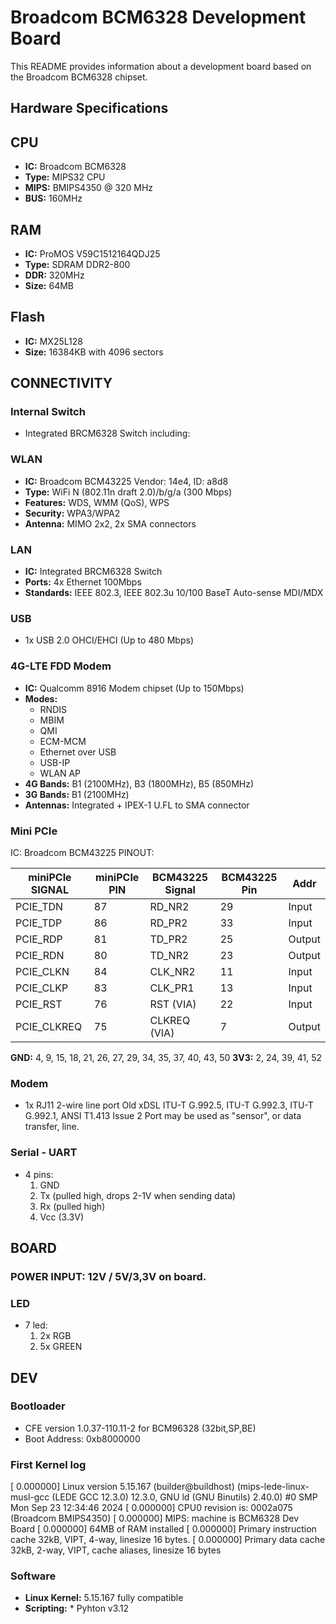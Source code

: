 # Broadcom BCM6328 Development Board

This README provides information about a development board based on the Broadcom BCM6328 chipset.

## Hardware Specifications

## CPU
* **IC:** Broadcom BCM6328
* **Type:** MIPS32 CPU
* **MIPS:** BMIPS4350 @ 320 MHz
* **BUS:** 160MHz
  
## RAM
* **IC:** ProMOS V59C1512164QDJ25
* **Type:** SDRAM DDR2-800
* **DDR:** 320MHz
* **Size:** 64MB

## Flash
* **IC:** MX25L128
* **Size:** 16384KB with 4096 sectors

## CONNECTIVITY

### Internal Switch
* Integrated BRCM6328 Switch including:

### WLAN
* **IC:** Broadcom BCM43225 Vendor: 14e4, ID: a8d8
* **Type:** WiFi N (802.11n draft 2.0)/b/g/a (300 Mbps)
* **Features:** WDS, WMM (QoS), WPS
* **Security:** WPA3/WPA2 
* **Antenna:** MIMO 2x2, 2x SMA connectors

### LAN
* **IC:** Integrated BRCM6328 Switch
* **Ports:** 4x Ethernet 100Mbps
* **Standards:** IEEE 802.3, IEEE 802.3u 10/100 BaseT Auto-sense MDI/MDX

### USB
* 1x USB 2.0 OHCI/EHCI (Up to 480 Mbps)


### 4G-LTE FDD Modem
* **IC:** Qualcomm 8916 Modem chipset (Up to 150Mbps)
* **Modes:**
    * RNDIS
    * MBIM
    * QMI
    * ECM-MCM
    * Ethernet over USB
    * USB-IP
    * WLAN AP
* **4G Bands:** B1 (2100MHz), B3 (1800MHz), B5 (850MHz)
* **3G Bands:** B1 (2100MHz)
* **Antennas:** Integrated + IPEX-1 U.FL to SMA connector

### Mini PCIe
IC: Broadcom BCM43225
PINOUT:

| miniPCIe SIGNAL| miniPCIe PIN | BCM43225 Signal | BCM43225 Pin | Addr |
|---|---|---|---|---|
| PCIE_TDN       | 87          | RD_NR2         | 29           | Input    |
| PCIE_TDP       | 86          | RD_PR2         | 33           | Input    |
| PCIE_RDP       | 81          | TD_PR2         | 25           | Output   |
| PCIE_RDN       | 80          | TD_NR2         | 23           | Output   |
| PCIE_CLKN      | 84          | CLK_NR2        | 11           | Input    |
| PCIE_CLKP      | 83          | CLK_PR1        | 13           | Input    |
| PCIE_RST       | 76          | RST (VIA)      | 22           | Input    |
| PCIE_CLKREQ    | 75          | CLKREQ (VIA)   | 7            | Output   |

**GND:** 4, 9, 15, 18, 21, 26, 27, 29, 34, 35, 37, 40, 43, 50
**3V3:** 2, 24, 39, 41, 52


### Modem
* 1x RJ11 2-wire line port
Old xDSL ITU-T G.992.5, ITU-T G.992.3, ITU-T G.992.1, ANSI T1.413 Issue 2
Port may be used as "sensor", or data transfer, line.


### Serial - UART
* 4 pins:
    1. GND
    2. Tx (pulled high, drops 2-1V when sending data)
    3. Rx (pulled high)
    4. Vcc (3.3V)

## BOARD

### POWER INPUT: 12V / 5V/3,3V on board.
### LED
* 7 led:
    1. 2x RGB
    2. 5x GREEN

## DEV

### Bootloader
* CFE version 1.0.37-110.11-2 for BCM96328 (32bit,SP,BE)
* Boot Address: 0xb8000000

### First Kernel log
[    0.000000] Linux version 5.15.167 (builder@buildhost) (mips-lede-linux-musl-gcc (LEDE GCC 12.3.0) 12.3.0, GNU ld (GNU Binutils) 2.40.0) #0 SMP Mon Sep 23 12:34:46 2024
[    0.000000] CPU0 revision is: 0002a075 (Broadcom BMIPS4350)
[    0.000000] MIPS: machine is BCM6328 Dev Board
[    0.000000] 64MB of RAM installed
[    0.000000] Primary instruction cache 32kB, VIPT, 4-way, linesize 16 bytes.
[    0.000000] Primary data cache 32kB, 2-way, VIPT, cache aliases, linesize 16 bytes

### Software
* **Linux Kernel:** 5.15.167 fully compatible
* **Scripting:**
      * Pyhton v3.12
